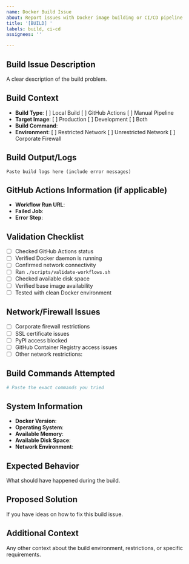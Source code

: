 ```yaml
---
name: Docker Build Issue
about: Report issues with Docker image building or CI/CD pipeline
title: '[BUILD] '
labels: build, ci-cd
assignees: ''

---
```


## Build Issue Description
A clear description of the build problem.

## Build Context
- **Build Type**: [ ] Local Build [ ] GitHub Actions [ ] Manual Pipeline
- **Target Image**: [ ] Production [ ] Development [ ] Both
- **Build Command**: 
- **Environment**: [ ] Restricted Network [ ] Unrestricted Network [ ] Corporate Firewall

## Build Output/Logs
```
Paste build logs here (include error messages)
```

## GitHub Actions Information (if applicable)
- **Workflow Run URL**: 
- **Failed Job**: 
- **Error Step**: 

## Validation Checklist
- [ ] Checked GitHub Actions status
- [ ] Verified Docker daemon is running
- [ ] Confirmed network connectivity
- [ ] Ran `./scripts/validate-workflows.sh`
- [ ] Checked available disk space
- [ ] Verified base image availability
- [ ] Tested with clean Docker environment

## Network/Firewall Issues
- [ ] Corporate firewall restrictions
- [ ] SSL certificate issues
- [ ] PyPI access blocked
- [ ] GitHub Container Registry access issues
- [ ] Other network restrictions: 

## Build Commands Attempted
```bash
# Paste the exact commands you tried
```

## System Information
- **Docker Version**: 
- **Operating System**: 
- **Available Memory**: 
- **Available Disk Space**: 
- **Network Environment**: 

## Expected Behavior
What should have happened during the build.

## Proposed Solution
If you have ideas on how to fix this build issue.

## Additional Context
Any other context about the build environment, restrictions, or specific requirements.